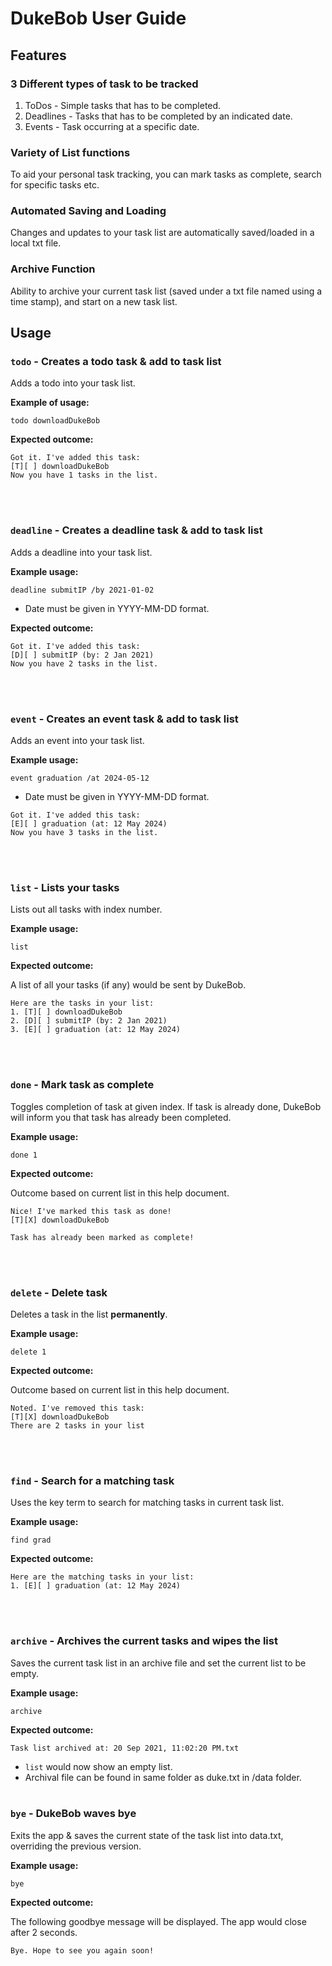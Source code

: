 # DukeBob User Guide

## Features 

### 3 Different types of task to be tracked

1. ToDos - Simple tasks that has to be completed.
2. Deadlines - Tasks that has to be completed by an indicated date.
3. Events - Task occurring at a specific date.

### Variety of List functions

To aid your personal task tracking, you can mark tasks as complete, search for
specific tasks etc.

### Automated Saving and Loading

Changes and updates to your task list are automatically saved/loaded in a local txt file.

### Archive Function

Ability to archive your current task list (saved under a txt file named using a time stamp), and start on a new task list.

## Usage

### `todo` - Creates a todo task & add to task list

Adds a todo into your task list.

**Example of usage:**

`todo downloadDukeBob`

**Expected outcome:**

```
Got it. I've added this task:
[T][ ] downloadDukeBob
Now you have 1 tasks in the list.
```
<br/><br/>
### `deadline` - Creates a deadline task & add to task list

Adds a deadline into your task list.

**Example usage:**

`deadline submitIP /by 2021-01-02`

* Date must be given in YYYY-MM-DD format.

**Expected outcome:**

```
Got it. I've added this task:
[D][ ] submitIP (by: 2 Jan 2021)
Now you have 2 tasks in the list.
```
<br/><br/>

### `event` - Creates an event task & add to task list

Adds an event into your task list.

**Example usage:**

`event graduation /at 2024-05-12`
* Date must be given in YYYY-MM-DD format.

```
Got it. I've added this task:
[E][ ] graduation (at: 12 May 2024)
Now you have 3 tasks in the list.
```

<br/><br/>

### `list` - Lists your tasks

Lists out all tasks with index number.

**Example usage:**

`list`

**Expected outcome:**

A list of all your tasks (if any) would be sent by DukeBob.

```
Here are the tasks in your list:
1. [T][ ] downloadDukeBob
2. [D][ ] submitIP (by: 2 Jan 2021)
3. [E][ ] graduation (at: 12 May 2024)
```

<br/><br/>

### `done` - Mark task as complete

Toggles completion of task at given index. If task is already done, DukeBob will inform you that task has already been completed.

**Example usage:**

`done 1`

**Expected outcome:**

Outcome based on current list in this help document.

```
Nice! I've marked this task as done!
[T][X] downloadDukeBob
```

```
Task has already been marked as complete!
```

<br/><br/>

### `delete` - Delete task

Deletes a task in the list **permanently**.

**Example usage:**

`delete 1`

**Expected outcome:**

Outcome based on current list in this help document.
```
Noted. I've removed this task:
[T][X] downloadDukeBob
There are 2 tasks in your list
```

<br/><br/>

### `find` - Search for a matching task

Uses the key term to search for matching tasks in current task list.

**Example usage:**

`find grad`

**Expected outcome:**
```
Here are the matching tasks in your list:
1. [E][ ] graduation (at: 12 May 2024)
```

<br/><br/>

### `archive` - Archives the current tasks and wipes the list

Saves the current task list in an archive file and set the current list to be empty.

**Example usage:**

`archive`

**Expected outcome:**

```
Task list archived at: 20 Sep 2021, 11:02:20 PM.txt
```
* `list` would now show an empty list.
* Archival file can be found in same folder as duke.txt in /data folder.
<br/><br/>

### `bye` - DukeBob waves bye
Exits the app & saves the current state of the task list into data.txt, 
overriding the previous version.

**Example usage:**

`bye`

**Expected outcome:**

The following goodbye message will be displayed. The app would close after 2 seconds.

`Bye. Hope to see you again soon!`

